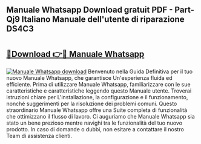 ## Manuale Whatsapp Download gratuit PDF - Part-Qj9 Italiano Manuale dell'utente di riparazione DS4C3

# <h2><a href="http://dfc9ns.blite.top/?on=Manuale+Whatsapp">🔗Download 👉🔴 Manuale Whatsapp</a></h2>

[![Manuale Whatsapp download](https://i.imgur.com/lujVjoI.png)](http://dfc9ns.blite.top/?on=Manuale+Whatsapp)
Benvenuto nella Guida Definitiva per il tuo nuovo Manuale Whatsapp, che garantisce Un'esperienza fluida ed efficiente. Prima di utilizzare Manuale Whatsapp, familiarizzare con le sue caratteristiche e caratteristiche leggendo questo Manuale utente. Troverai istruzioni chiare per L'installazione, la configurazione e il funzionamento, nonché suggerimenti per la risoluzione dei problemi comuni. Questo straordinario Manuale Whatsapp offre una Suite completa di funzionalità che ottimizzano il flusso di lavoro. Ci auguriamo che Manuale Whatsapp sia stato un bene prezioso mentre navighi tra le funzionalità del tuo nuovo prodotto. In caso di domande o dubbi, non esitare a contattare il nostro Team di assistenza clienti.
